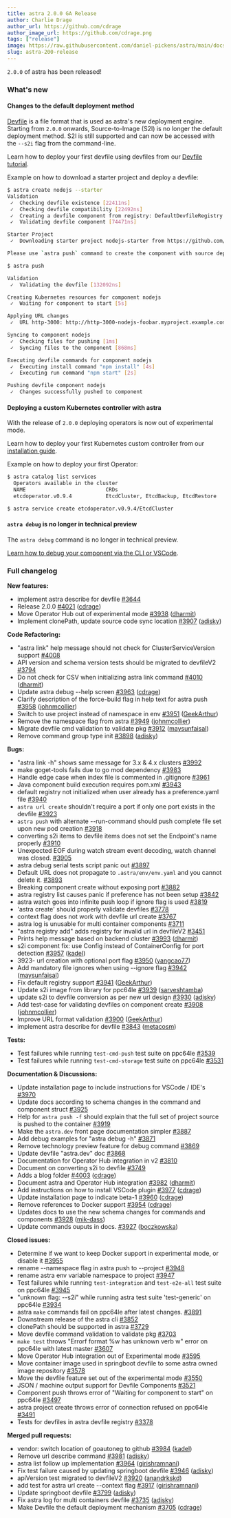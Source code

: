 ```yaml
---
title: astra 2.0.0 GA Release
author: Charlie Drage
author_url: https://github.com/cdrage
author_image_url: https://github.com/cdrage.png
tags: ["release"]
image: https://raw.githubusercontent.com/daniel-pickens/astra/main/docs/website/static/img/logo.png
slug: astra-200-release
---
```



`2.0.0` of astra has been released!
<!--truncate-->

### What's new

#### Changes to the default deployment method

[Devfile](https://devfile.github.io/) is a file format that is used as astra's new deployment engine. Starting from `2.0.0` onwards, Source-to-Image (S2I) is no longer the default deployment method. S2I is still supported and can now be accessed with the `--s2i` flag from the command-line.

Learn how to deploy your first devfile using devfiles from our [Devfile tutorial](/docs/2.5.0/getting-started/quickstart).

Example on how to download a starter project and deploy a devfile:

```sh
$ astra create nodejs --starter
Validation
 ✓  Checking devfile existence [22411ns]
 ✓  Checking devfile compatibility [22492ns]
 ✓  Creating a devfile component from registry: DefaultDevfileRegistry [24341ns]
 ✓  Validating devfile component [74471ns]

Starter Project
 ✓  Downloading starter project nodejs-starter from https://github.com/astra-devfiles/nodejs-ex.git [479ms]

Please use `astra push` command to create the component with source deployed

$ astra push

Validation
 ✓  Validating the devfile [132092ns]

Creating Kubernetes resources for component nodejs
 ✓  Waiting for component to start [5s]

Applying URL changes
 ✓  URL http-3000: http://http-3000-nodejs-foobar.myproject.example.com/ created

Syncing to component nodejs
 ✓  Checking files for pushing [1ms]
 ✓  Syncing files to the component [868ms]

Executing devfile commands for component nodejs
 ✓  Executing install command "npm install" [4s]
 ✓  Executing run command "npm start" [2s]

Pushing devfile component nodejs
 ✓  Changes successfully pushed to component
```

#### Deploying a custom Kubernetes controller with astra

With the release of `2.0.0` deploying operators is now out of experimental mode.

Learn how to deploy your first Kubernetes custom controller from our [installation guide](/docs/2.5.0/getting-started/cluster-setup/kubernetes).

Example on how to deploy your first Operator:

```sh
$ astra catalog list services
  Operators available in the cluster
  NAME                          CRDs
  etcdoperator.v0.9.4           EtcdCluster, EtcdBackup, EtcdRestore

$ astra service create etcdoperator.v0.9.4/EtcdCluster
```

#### `astra debug` is no longer in technical preview

The `astra debug` command is no longer in technical preview.

[Learn how to debug your component via the CLI or VSCode](#).

### Full changelog

**New features:**

- implement astra describe for devfile [\#3644](https://github\.com/danielpickens/astra/issues/3644)
- Release 2.0.0 [\#4021](https://github\.com/danielpickens/astra/pull/4021) ([cdrage](https://github.com/cdrage))
- Move Operator Hub out of experimental mode [\#3938](https://github\.com/danielpickens/astra/pull/3938) ([dharmit](https://github.com/dharmit))
- Implement clonePath, update source code sync location [\#3907](https://github\.com/danielpickens/astra/pull/3907) ([adisky](https://github.com/adisky))

**Code Refactoring:**

- "astra link" help message should not check for ClusterServiceVersion support [\#4008](https://github\.com/danielpickens/astra/issues/4008)
- API version and schema version tests should be migrated to devfileV2 [\#3794](https://github\.com/danielpickens/astra/issues/3794)
- Do not check for CSV when initializing astra link command [\#4010](https://github\.com/danielpickens/astra/pull/4010) ([dharmit](https://github.com/dharmit))
- Update astra debug --help screen [\#3963](https://github\.com/danielpickens/astra/pull/3963) ([cdrage](https://github.com/cdrage))
- Clarify description of the force-build flag in help text for astra push [\#3958](https://github\.com/danielpickens/astra/pull/3958) ([johnmcollier](https://github.com/johnmcollier))
- Switch to use project instead of namespace in env [\#3951](https://github\.com/danielpickens/astra/pull/3951) ([GeekArthur](https://github.com/GeekArthur))
- Remove the namespace flag from astra [\#3949](https://github\.com/danielpickens/astra/pull/3949) ([johnmcollier](https://github.com/johnmcollier))
- Migrate devfile cmd validation to validate pkg [\#3912](https://github\.com/danielpickens/astra/pull/3912) ([maysunfaisal](https://github.com/maysunfaisal))
- Remove command group type init [\#3898](https://github\.com/danielpickens/astra/pull/3898) ([adisky](https://github.com/adisky))

**Bugs:**

- "astra link -h" shows same message for 3.x & 4.x clusters [\#3992](https://github\.com/danielpickens/astra/issues/3992)
- make goget-tools fails due to go mod dependency [\#3983](https://github\.com/danielpickens/astra/issues/3983)
- Handle edge case when index file is commented in .gitignore [\#3961](https://github\.com/danielpickens/astra/issues/3961)
- Java component build execution requires pom.xml [\#3943](https://github\.com/danielpickens/astra/issues/3943)
- default registry not initialized when user already has a preference.yaml file [\#3940](https://github\.com/danielpickens/astra/issues/3940)
- `astra url create` shouldn't require a port if only one port exists in the devfile [\#3923](https://github\.com/danielpickens/astra/issues/3923)
- `astra push` with alternate --run-command should push complete file set upon new pod creation [\#3918](https://github\.com/danielpickens/astra/issues/3918)
- converting s2i items to devfile items does not set the Endpoint's name properly [\#3910](https://github\.com/danielpickens/astra/issues/3910)
- Unexpected EOF during watch stream event decoding, watch channel was closed. [\#3905](https://github\.com/danielpickens/astra/issues/3905)
- astra debug serial tests script panic out [\#3897](https://github\.com/danielpickens/astra/issues/3897)
- Default URL does not propagate to `.astra/env/env.yaml` and you cannot delete it. [\#3893](https://github\.com/danielpickens/astra/issues/3893)
- Breaking component create without exposing port [\#3882](https://github\.com/danielpickens/astra/issues/3882)
- astra registry list causes panic if preference has not been setup [\#3842](https://github\.com/danielpickens/astra/issues/3842)
- astra watch goes into infinite push loop if ignore flag is used [\#3819](https://github\.com/danielpickens/astra/issues/3819)
- 'astra create' should properly validate devfiles [\#3778](https://github\.com/danielpickens/astra/issues/3778)
- context flag does not work with devfile url create [\#3767](https://github\.com/danielpickens/astra/issues/3767)
- astra log is unusable for multi container components [\#3711](https://github\.com/danielpickens/astra/issues/3711)
- "astra registry add" adds registry for invalid url in devfileV2 [\#3451](https://github\.com/danielpickens/astra/issues/3451)
- Prints help message based on backend cluster [\#3993](https://github\.com/danielpickens/astra/pull/3993) ([dharmit](https://github.com/dharmit))
- s2i component fix: use Config instead of ContainerConfig for port detection [\#3957](https://github\.com/danielpickens/astra/pull/3957) ([kadel](https://github.com/kadel))
- 3923- url creation with optional port flag [\#3950](https://github\.com/danielpickens/astra/pull/3950) ([yangcao77](https://github.com/yangcao77))
- Add mandatory file ignores when using --ignore flag [\#3942](https://github\.com/danielpickens/astra/pull/3942) ([maysunfaisal](https://github.com/maysunfaisal))
- Fix default registry support [\#3941](https://github\.com/danielpickens/astra/pull/3941) ([GeekArthur](https://github.com/GeekArthur))
- Update s2i image from library for ppc64le [\#3939](https://github\.com/danielpickens/astra/pull/3939) ([sarveshtamba](https://github.com/sarveshtamba))
- update s2i to devfile conversion as per new url design [\#3930](https://github\.com/danielpickens/astra/pull/3930) ([adisky](https://github.com/adisky))
- Add test-case for validating devfiles on component create [\#3908](https://github\.com/danielpickens/astra/pull/3908) ([johnmcollier](https://github.com/johnmcollier))
- Improve URL format validation [\#3900](https://github\.com/danielpickens/astra/pull/3900) ([GeekArthur](https://github.com/GeekArthur))
- implement astra describe for devfile [\#3843](https://github\.com/danielpickens/astra/pull/3843) ([metacosm](https://github.com/metacosm))

**Tests:**

- Test failures while running `test-cmd-push` test suite on ppc64le [\#3539](https://github\.com/danielpickens/astra/issues/3539)
- Test failures while running `test-cmd-storage` test suite on ppc64le [\#3531](https://github\.com/danielpickens/astra/issues/3531)

**Documentation & Discussions:**

- Update installation page to include instructions for VSCode / IDE's [\#3970](https://github\.com/danielpickens/astra/issues/3970)
- Update docs according to schema changes in the command and component struct [\#3925](https://github\.com/danielpickens/astra/issues/3925)
- Help for `astra push -f` should explain that the full set of project source is pushed to the container [\#3919](https://github\.com/danielpickens/astra/issues/3919)
- Make the `astra.dev` front page documentation simpler [\#3887](https://github\.com/danielpickens/astra/issues/3887)
- Add debug examples for "astra debug -h" [\#3871](https://github\.com/danielpickens/astra/issues/3871)
- Remove technology preview feature for debug command [\#3869](https://github\.com/danielpickens/astra/issues/3869)
- Update devfile "astra.dev" doc [\#3868](https://github\.com/danielpickens/astra/issues/3868)
- Documentation for Operator Hub integration in v2 [\#3810](https://github\.com/danielpickens/astra/issues/3810)
- Document on converting s2i to devfile [\#3749](https://github\.com/danielpickens/astra/issues/3749)
- Adds a blog folder [\#4003](https://github\.com/danielpickens/astra/pull/4003) ([cdrage](https://github.com/cdrage))
- Document astra and Operator Hub integration [\#3982](https://github\.com/danielpickens/astra/pull/3982) ([dharmit](https://github.com/dharmit))
- Add instructions on how to install VSCode plugin [\#3977](https://github\.com/danielpickens/astra/pull/3977) ([cdrage](https://github.com/cdrage))
- Update installation page to indicate beta-1 [\#3960](https://github\.com/danielpickens/astra/pull/3960) ([cdrage](https://github.com/cdrage))
- Remove references to Docker support [\#3954](https://github\.com/danielpickens/astra/pull/3954) ([cdrage](https://github.com/cdrage))
- Updates docs to use the new schema changes for commands and components [\#3928](https://github\.com/danielpickens/astra/pull/3928) ([mik-dass](https://github.com/mik-dass))
- Update commands ouputs in docs. [\#3927](https://github\.com/danielpickens/astra/pull/3927) ([boczkowska](https://github.com/boczkowska))

**Closed issues:**

- Determine if we want to keep Docker support in experimental mode, or disable it [\#3955](https://github\.com/danielpickens/astra/issues/3955)
- rename --namespace flag in astra push to --project [\#3948](https://github\.com/danielpickens/astra/issues/3948)
- rename astra env variable namespace to project [\#3947](https://github\.com/danielpickens/astra/issues/3947)
- Test failures while running `test-integration`  and `test-e2e-all` test suite on ppc64le [\#3945](https://github\.com/danielpickens/astra/issues/3945)
- "unknown flag: --s2i" while running astra test suite 'test-generic' on ppc64le [\#3934](https://github\.com/danielpickens/astra/issues/3934)
- astra `make` commands fail on ppc64le after latest changes. [\#3891](https://github\.com/danielpickens/astra/issues/3891)
- Downstream release of the astra cli [\#3852](https://github\.com/danielpickens/astra/issues/3852)
- clonePath should be supported in astra [\#3729](https://github\.com/danielpickens/astra/issues/3729)
- Move devfile command validation to validate pkg [\#3703](https://github\.com/danielpickens/astra/issues/3703)
- `make test` throws "Errorf format %w has unknown verb w" error on ppc64le with latest master [\#3607](https://github\.com/danielpickens/astra/issues/3607)
- Move Operator Hub integration out of Experimental mode [\#3595](https://github\.com/danielpickens/astra/issues/3595)
- Move container image used in springboot devfile to some astra owned image repository [\#3578](https://github\.com/danielpickens/astra/issues/3578)
- Move the devfile feature set out of the experimental mode [\#3550](https://github\.com/danielpickens/astra/issues/3550)
- JSON  / machine output support for Devfile Components [\#3521](https://github\.com/danielpickens/astra/issues/3521)
- Component push throws error of "Waiting for component to start" on ppc64le [\#3497](https://github\.com/danielpickens/astra/issues/3497)
- astra project create throws error of connection refused on ppc64le [\#3491](https://github\.com/danielpickens/astra/issues/3491)
- Tests for devfiles in astra devfile registry [\#3378](https://github\.com/danielpickens/astra/issues/3378)

**Merged pull requests:**

- vendor: switch location of goautoneg to github [\#3984](https://github\.com/danielpickens/astra/pull/3984) ([kadel](https://github.com/kadel))
- Remove url describe command [\#3981](https://github\.com/danielpickens/astra/pull/3981) ([adisky](https://github.com/adisky))
- astra list follow up implementation [\#3964](https://github\.com/danielpickens/astra/pull/3964) ([girishramnani](https://github.com/girishramnani))
- Fix test failure caused by updating springboot devfile [\#3946](https://github\.com/danielpickens/astra/pull/3946) ([adisky](https://github.com/adisky))
- apiVersion test migrated to devfileV2 [\#3920](https://github\.com/danielpickens/astra/pull/3920) ([anandrkskd](https://github.com/anandrkskd))
- add test for astra url create --context flag [\#3917](https://github\.com/danielpickens/astra/pull/3917) ([girishramnani](https://github.com/girishramnani))
- Update springboot devfile [\#3799](https://github\.com/danielpickens/astra/pull/3799) ([adisky](https://github.com/adisky))
- Fix astra log for multi containers devfile [\#3735](https://github\.com/danielpickens/astra/pull/3735) ([adisky](https://github.com/adisky))
- Make Devfile the default deployment mechanism [\#3705](https://github\.com/danielpickens/astra/pull/3705) ([cdrage](https://github.com/cdrage))
